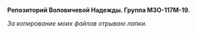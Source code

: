 <!DOCTYPE HTML>
<html>
  <head>
    <link type = 'text/css' rel = 'stylesheet' media = 'all' href = 'file.css'/>
    <body>
      
  <p><b>Репозиторий Воловичевой Надежды. Группа М3О-117М-19.</b></p>
  <p><i>За копирование моих файлов отрываю лапки.</i></p>
  
   </body>
 <head>
</html>
